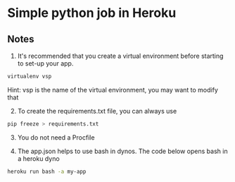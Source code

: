 # Simple python job in Heroku

## Notes

1. It's recommended that you create a virtual environment before starting to set-up your app.

```bash
virtualenv vsp
```
Hint: vsp is the name of the virtual environment, you may want to modify that

2. To create the requirements.txt file, you can always use
```bash
pip freeze > requirements.txt
```

3. You do not need a Procfile

4. The app.json helps to use bash in dynos. The code below opens bash in a heroku dyno
```bash
heroku run bash -a my-app
```
